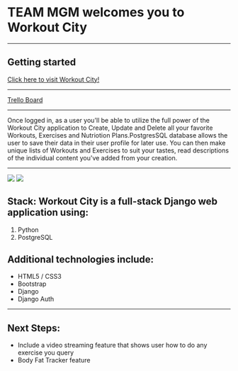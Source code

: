 # TEAM MGM welcomes you to Workout City

***

## Getting started

[Click here to visit Workout City!](https://workoutcity.herokuapp.com/)

***

[Trello Board](https://trello.com/b/ORis8N6x/workout-city)

***

Once logged in, as a user you'll be able to utilize the full power of the Workout City application to Create, Update and Delete all your favorite Workouts, Exercises and Nutriotion Plans.PostgresSQL database allows the user to save their data in their user profile for later use. You can then make unique lists of Workouts and Exercises to suit your tastes, read descriptions of the individual content you've added from your creation.

***

![](images/.png)
![](images/.png)

## Stack: Workout City is a full-stack Django web application using:

1. Python
2. PostgreSQL

## Additional technologies include:

* HTML5 / CSS3
* Bootstrap
* Django
* Django Auth

***

## Next Steps:

* Include a video streaming feature that shows user how to do any exercise you query
* Body Fat Tracker feature